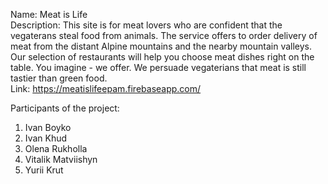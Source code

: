Name: Meat is Life<br/>
Description: This site is for meat lovers who are confident that the vegaterans steal food from animals.
The service offers to order delivery of meat from the distant Alpine mountains and the nearby mountain valleys. Our selection of restaurants will help you choose meat dishes right on the table. You imagine - we offer. We persuade vegaterians that meat is still tastier than green food.<br/>
Link: https://meatislifeepam.firebaseapp.com/

Participants of the project:
1) Ivan Boyko
2) Ivan Khud
3) Olena Rukholla
4) Vitalik Matviishyn
5) Yurii Krut

